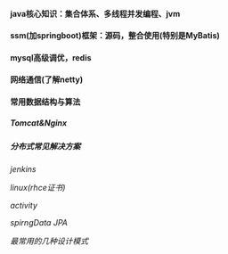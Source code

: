 #### java核心知识：集合体系、多线程并发编程、jvm

#### ssm(加springboot)框架：源码，整合使用(特别是MyBatis)	

#### mysql高级调优，redis

#### 网络通信(了解netty)

#### 常用数据结构与算法

##### Tomcat&Nginx

##### 分布式常见解决方案

*jenkins*

*linux(rhce证书)*

*activity*

*spirngData JPA*

*最常用的几种设计模式*

